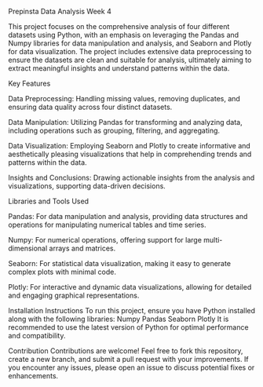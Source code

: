 Prepinsta Data Analysis Week 4

This project focuses on the comprehensive analysis of four different datasets using Python, with an emphasis on leveraging the Pandas and Numpy libraries for data manipulation and analysis, and Seaborn and Plotly for data visualization. The project includes extensive data preprocessing to ensure the datasets are clean and suitable for analysis, ultimately aiming to extract meaningful insights and understand patterns within the data.

Key Features

Data Preprocessing: Handling missing values, removing duplicates, and ensuring data quality across four distinct datasets.

Data Manipulation: Utilizing Pandas for transforming and analyzing data, including operations such as grouping, filtering, and aggregating.

Data Visualization: Employing Seaborn and Plotly to create informative and aesthetically pleasing visualizations that help in comprehending trends and patterns within the data.

Insights and Conclusions: Drawing actionable insights from the analysis and visualizations, supporting data-driven decisions.

Libraries and Tools Used

Pandas: For data manipulation and analysis, providing data structures and operations for manipulating numerical tables and time series.

Numpy: For numerical operations, offering support for large multi-dimensional arrays and matrices.

Seaborn: For statistical data visualization, making it easy to generate complex plots with minimal code.

Plotly: For interactive and dynamic data visualizations, allowing for detailed and engaging graphical representations.

Installation Instructions
To run this project, ensure you have Python installed along with the following libraries:
Numpy
Pandas
Seaborn
Plotly
It is recommended to use the latest version of Python for optimal performance and compatibility.

Contribution
Contributions are welcome! Feel free to fork this repository, create a new branch, and submit a pull request with your improvements. If you encounter any issues, please open an issue to discuss potential fixes or enhancements.
